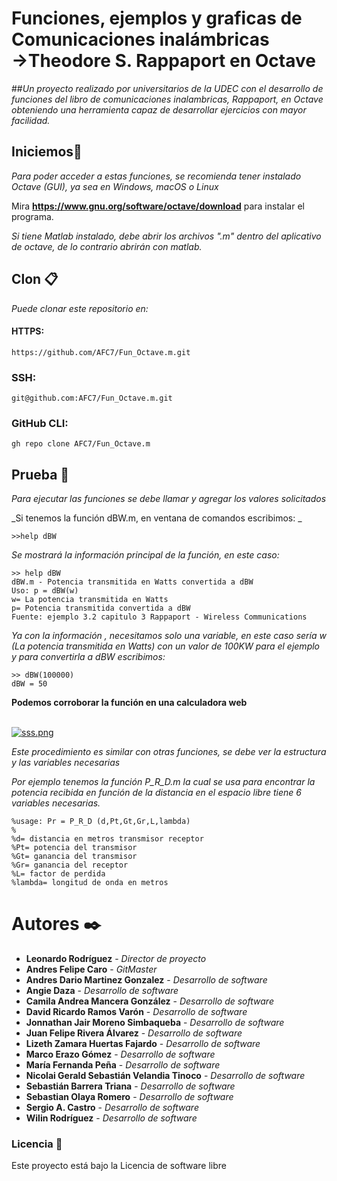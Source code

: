 <p align="center">

# Funciones, ejemplos y graficas de Comunicaciones inalámbricas →Theodore S. Rappaport en Octave 


##_Un proyecto realizado por universitarios de la UDEC con el desarrollo de funciones del libro de comunicaciones inalambricas, Rappaport,  en Octave obteniendo una herramienta capaz de desarrollar ejercicios con mayor facilidad._

## Iniciemos🚀

_Para poder acceder a estas funciones, se recomienda tener instalado Octave (GUI), ya sea en Windows, macOS o Linux_

Mira **https://www.gnu.org/software/octave/download** para instalar el programa.

_Si tiene Matlab instalado, debe abrir los archivos ".m" dentro del aplicativo de octave, de lo contrario abrirán con matlab._


## Clon 📋

_Puede clonar este repositorio en:_

#### HTTPS:
```
https://github.com/AFC7/Fun_Octave.m.git
```
### SSH:
```
git@github.com:AFC7/Fun_Octave.m.git
```
### GitHub CLI:
```
gh repo clone AFC7/Fun_Octave.m
```

## Prueba 🔧

_Para ejecutar las funciones se debe llamar y agregar los valores solicitados_

_Si tenemos la función dBW.m, en ventana de comandos escribimos: _

```
>>help dBW
```

_Se mostrará la información principal de la función, en este caso:_

```
>> help dBW
dBW.m - Potencia transmitida en Watts convertida a dBW
Uso: p = dBW(w)
w= La potencia transmitida en Watts
p= Potencia transmitida convertida a dBW
Fuente: ejemplo 3.2 capitulo 3 Rappaport - Wireless Communications
```

_Ya con la información , necesitamos solo una variable, en este caso sería w (La potencia transmitida en Watts) con un valor de 100KW para el ejemplo y para convertirla a dBW escribimos:_
```
>> dBW(100000)
dBW = 50
```
**Podemos corroborar la función en una calculadora web**
<br><br>
   
[![sss.png](https://i.postimg.cc/J0811hP6/sss.png)](https://postimg.cc/k6jrs7rK)
  

_Este procedimiento es similar con otras funciones, se debe ver la estructura y las variables necesarias_


_Por ejemplo tenemos la función P_R_D.m la cual se usa para encontrar la potencia recibida en función de la distancia en el espacio libre tiene 6 variables necesarias._

```
%usage: Pr = P_R_D (d,Pt,Gt,Gr,L,lambda)
%
%d= distancia en metros transmisor receptor 
%Pt= potencia del transmisor
%Gt= ganancia del transmisor
%Gr= ganancia del receptor
%L= factor de perdida 
%lambda= longitud de onda en metros
```

# Autores ✒️
* **Leonardo Rodríguez** - *Director de proyecto*
* **Andres Felipe Caro** - *GitMaster*
* **Andres Dario Martinez Gonzalez** - *Desarrollo de software*
* **Angie Daza** - *Desarrollo de software*
* **Camila Andrea Mancera González** - *Desarrollo de software*
* **David Ricardo Ramos Varón** - *Desarrollo de software*
* **Jonnathan Jair Moreno Simbaqueba** - *Desarrollo de software*
* **Juan Felipe Rivera Álvarez** - *Desarrollo de software*
* **Lizeth Zamara Huertas Fajardo** - *Desarrollo de software*
* **Marco Erazo Gómez** - *Desarrollo de software*
* **María Fernanda Peña** - *Desarrollo de software*
* **Nicolai Gerald Sebastián Velandia Tinoco** - *Desarrollo de software*
* **Sebastián Barrera Triana** - *Desarrollo de software*
* **Sebastian Olaya Romero** - *Desarrollo de software*
* **Sergio A. Castro** - *Desarrollo de software*
* **Wilin Rodríguez** - *Desarrollo de software*

### Licencia 📄

Este proyecto está bajo la Licencia de software libre
  
  </p>
